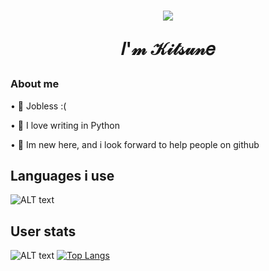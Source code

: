 <h1 align="center">
           <img src="https://i.ibb.co/Y7pJtPf/123.png" />
  
  𝐼'𝓂 𝒦𝒾𝓉𝓈𝓊𝓃𝑒
</h1>

<h3>About me</h3>
<p>• 💼 Jobless :(</p>
<p>• 💙 I love writing in Python</p>
<p>• 🎉 Im new here, and i look forward to help people on github</p>

<h2>Languages i use</h2>

![ALT text](https://i.ibb.co/pzW0qNs/code2.png)

<h2>User stats</h2>

![ALT text](https://github-readme-stats.vercel.app/api?username=creamy-latte&show_icons=true&theme=gruvbox) [![Top Langs](https://github-readme-stats.vercel.app/api/top-langs/?username=creamy-latte&theme=gruvbox)](https://github.com/anuraghazra/github-readme-stats)


